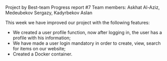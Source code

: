 Project by Best-team 
Progress report #7 
Team members: Askhat Al-Aziz, Medeubekov Sergazy, Kadyrbekov Aslan

This week we have improved our project with the following features:
  * We created a user profile function, now after logging in, the user has a profile with his information;
  * We have made a user login mandatory in order to create, view, search for items on our website;
  * Created a Docker container.
